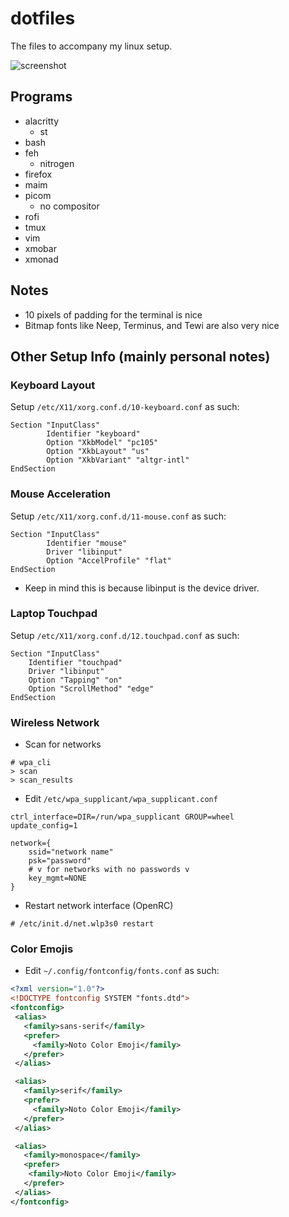 # dotfiles
The files to accompany my linux setup.

![screenshot](https://imgur.com/5qDVUKY.png)

## Programs
- alacritty
  - st
- bash
- feh
  - nitrogen
- firefox
- maim
- picom
  - no compositor
- rofi
- tmux
- vim
- xmobar
- xmonad

## Notes
- 10 pixels of padding for the terminal is nice
- Bitmap fonts like Neep, Terminus, and Tewi are also very nice

## Other Setup Info (mainly personal notes)

### Keyboard Layout
Setup `/etc/X11/xorg.conf.d/10-keyboard.conf` as such:
```
Section "InputClass"
        Identifier "keyboard"
        Option "XkbModel" "pc105"
        Option "XkbLayout" "us"
        Option "XkbVariant" "altgr-intl"
EndSection
```

### Mouse Acceleration
Setup `/etc/X11/xorg.conf.d/11-mouse.conf` as such:
```
Section "InputClass"
        Identifier "mouse"
        Driver "libinput"
        Option "AccelProfile" "flat"
EndSection
```
- Keep in mind this is because libinput is the device driver.

### Laptop Touchpad
Setup `/etc/X11/xorg.conf.d/12.touchpad.conf` as such:
```
Section "InputClass"
	Identifier "touchpad"
	Driver "libinput"
	Option "Tapping" "on"
	Option "ScrollMethod" "edge"
EndSection
```

### Wireless Network
- Scan for networks
```
# wpa_cli
> scan
> scan_results
```

- Edit `/etc/wpa_supplicant/wpa_supplicant.conf`
```
ctrl_interface=DIR=/run/wpa_supplicant GROUP=wheel
update_config=1

network={
	ssid="network name"
	psk="password"
	# v for networks with no passwords v
	key_mgmt=NONE
}
```

- Restart network interface (OpenRC)
```
# /etc/init.d/net.wlp3s0 restart
```

### Color Emojis
- Edit `~/.config/fontconfig/fonts.conf` as such:
```xml
<?xml version="1.0"?>
<!DOCTYPE fontconfig SYSTEM "fonts.dtd">
<fontconfig>
 <alias>
   <family>sans-serif</family>
   <prefer>
     <family>Noto Color Emoji</family>
   </prefer>
 </alias>

 <alias>
   <family>serif</family>
   <prefer>
     <family>Noto Color Emoji</family>
   </prefer>
 </alias>

 <alias>
   <family>monospace</family>
   <prefer>
    <family>Noto Color Emoji</family>
   </prefer>
 </alias>
</fontconfig>
```
